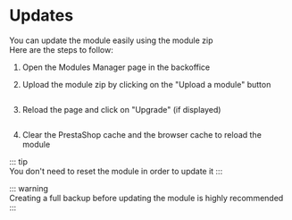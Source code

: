 # Updates

You can update the module easily using the module zip  
Here are the steps to follow:

1. Open the Modules Manager page in the backoffice
2. Upload the module zip by clicking on the "Upload a module" button

   <img srcset="/productdesigner/images/upload-btn.jpg 2x"/>

3. Reload the page and click on "Upgrade" (if displayed)

<img srcset="/productdesigner/images/upgrade.jpg 2x" class="border padding">   

4. Clear the PrestaShop cache and the browser cache to reload the module

::: tip  
You don't need to reset the module in order to update it
:::

::: warning  
Creating a full backup before updating the module is highly recommended
:::
